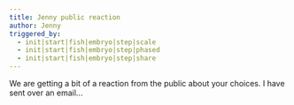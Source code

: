 ```yaml
---
title: Jenny public reaction
author: Jenny
triggered_by:
  - init|start|fish|embryo|step|scale
  - init|start|fish|embryo|step|phased
  - init|start|fish|embryo|step|share
---
```

We are getting a bit of a reaction from the public about your choices. I have sent over an email...

